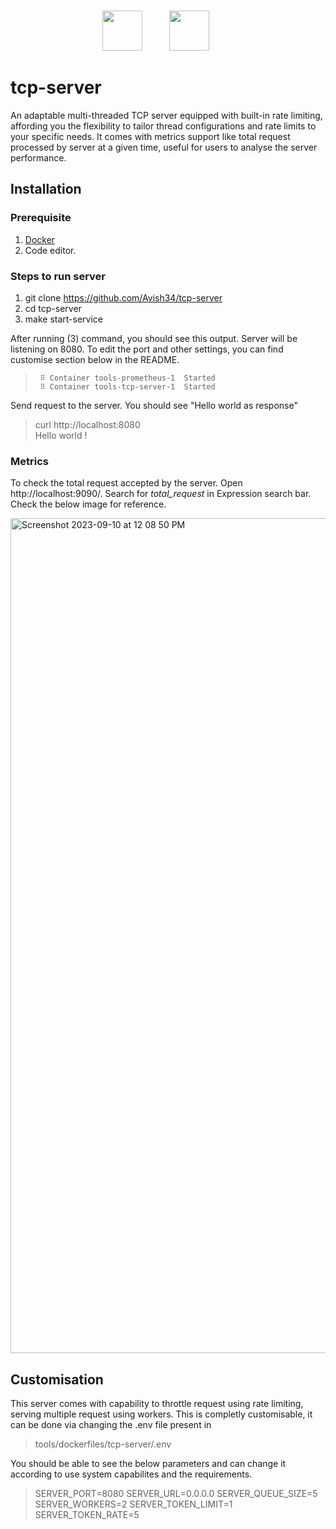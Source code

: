 <p align="center">
  <p align="center">
    </br>
     <img src="https://github.com/Avish34/tcp-server/assets/45288918/63706162-241d-4b70-ad58-178ab3e15636"  height="64">
      &nbsp; &nbsp; &nbsp; &nbsp; &nbsp;
      <img src="https://github.com/Avish34/tcp-server/assets/45288918/4bea3fce-786d-4b63-aa7e-f9308e574edb"  height="64">
        &nbsp; &nbsp; &nbsp; &nbsp; &nbsp;
  </p>
</p>


# tcp-server

An adaptable multi-threaded TCP server equipped with built-in rate limiting, affording you the flexibility to tailor thread configurations and rate limits to your specific needs. It comes with metrics support like total request processed by server at a given time, useful for users to analyse the server performance.

## Installation
### Prerequisite
1. [Docker](https://docs.docker.com/desktop/install/mac-install/)
2. Code editor.

### Steps to run server
1. git clone https://github.com/Avish34/tcp-server
2. cd tcp-server
3. make start-service
   
After running (3) command, you should see this output.
Server will be listening on 8080. To edit the port and other settings, you can find customise section below in the README.


>      ⠿ Container tools-prometheus-1  Started                                                                                                                          
>      ⠿ Container tools-tcp-server-1  Started  

Send request to the server. You should see "Hello world as response"

> curl http://localhost:8080                                         
> Hello world !

### Metrics
To check the total request accepted by the server. Open http://localhost:9090/. Search for *total_request* in Expression search bar. Check the below image for reference.

<img width="1336" alt="Screenshot 2023-09-10 at 12 08 50 PM" src="https://github.com/Avish34/tcp-server/assets/45288918/d464186c-a0a5-49b1-9546-ba609070f780">


## Customisation
This server comes with capability to throttle request using rate limiting, serving multiple request using workers. This is completly customisable, it can be done via changing the .env file present in

>  tools/dockerfiles/tcp-server/.env

You should be able to see the below parameters and can change it according to use system capabilites and the requirements.
> SERVER_PORT=8080
> SERVER_URL=0.0.0.0
> SERVER_QUEUE_SIZE=5
> SERVER_WORKERS=2
> SERVER_TOKEN_LIMIT=1
> SERVER_TOKEN_RATE=5

